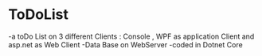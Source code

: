 # ToDoList
-a toDo List on 3 different Clients : Console , WPF as application Client and asp.net as Web Client
-Data Base on WebServer
-coded in Dotnet Core

